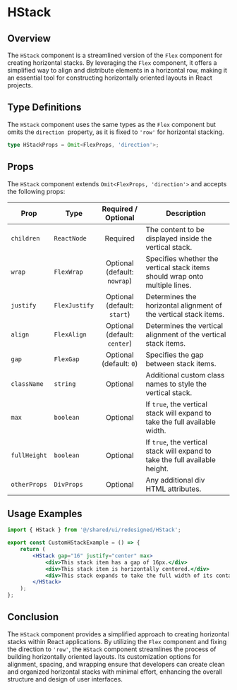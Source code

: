 # HStack 
## Overview
The `HStack` component is a streamlined version of the `Flex` component for creating horizontal stacks. By leveraging the `Flex` component, it offers a simplified way to align and distribute elements in a horizontal row, making it an essential tool for constructing horizontally oriented layouts in React projects.


## Type Definitions
The `HStack` component uses the same types as the `Flex` component but omits the `direction `property, as it is fixed to `'row'` for horizontal stacking.

```typescript
type HStackProps = Omit<FlexProps, 'direction'>;
```
## Props
The `HStack` component extends `Omit<FlexProps, 'direction'>` and accepts the following props:

| Prop        | Type            |       Required / Optional        | Description                                                        |
|-------------|-----------------|:--------------------------------:|--------------------------------------------------------------------|
| `children`  | `ReactNode`     |             Required             | The content to be displayed inside the vertical stack.                      |
| `wrap`      | `FlexWrap`      | Optional<br/>(default: `nowrap`) | Specifies whether the vertical stack items should wrap onto multiple lines. |
| `justify`   | `FlexJustify`   | Optional<br/>(default: `start`)  | Determines the horizontal alignment of the vertical stack items.            |
| `align`     | `FlexAlign`     | Optional<br/>(default: `center`) | Determines the vertical alignment of the vertical stack items.              |
| `gap`       | `FlexGap`       |   Optional<br/>(default: `0`)    | Specifies the gap between stack items.              |
| `className`  | `string`                                    |             Optional             | Additional custom class names to style the vertical stack.                   |
| `max`        | `boolean`                                   |             Optional             | If `true`, the vertical stack will expand to take the full available width.  |
| `fullHeight` | `boolean`                                   |             Optional             | If `true`, the vertical stack will expand to take the full available height. |
| `otherProps` | `DivProps`   |             Optional             | Any additional div HTML attributes.                                 |

## Usage Examples
```jsx
import { HStack } from '@/shared/ui/redesigned/HStack';

export const CustomHStackExample = () => {
    return (
        <HStack gap="16" justify="center" max>
            <div>This stack item has a gap of 16px.</div>
            <div>This stack item is horizontally centered.</div>
            <div>This stack expands to take the full width of its container.</div>
        </HStack>
    );
};
```
## Conclusion
The `HStack` component provides a simplified approach to creating horizontal stacks within React applications. By utilizing the `Flex` component and fixing the direction to `'row'`, the `HStack` component streamlines the process of building horizontally oriented layouts. Its customization options for alignment, spacing, and wrapping ensure that developers can create clean and organized horizontal stacks with minimal effort, enhancing the overall structure and design of user interfaces.
